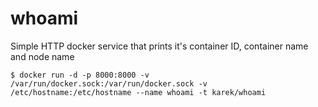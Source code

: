 whoami
======

Simple HTTP docker service that prints it's container ID, container name and node name

    $ docker run -d -p 8000:8000 -v /var/run/docker.sock:/var/run/docker.sock -v /etc/hostname:/etc/hostname --name whoami -t karek/whoami
